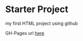 # Starter Project
my first HTML project using github

GH-Pages url [here](https://gurjeetsingh0181.github.io/starter/)


